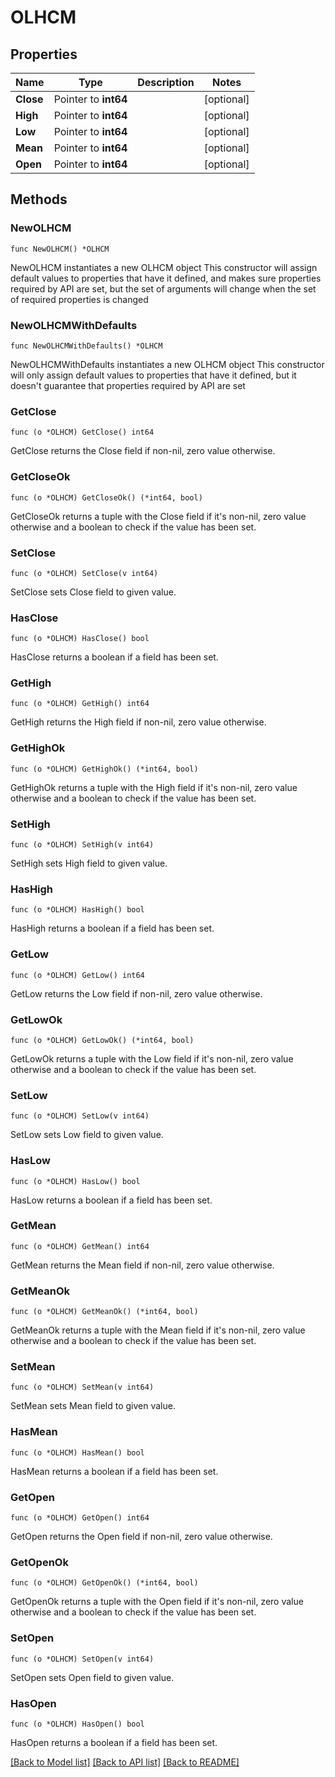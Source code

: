 # OLHCM

## Properties

Name | Type | Description | Notes
------------ | ------------- | ------------- | -------------
**Close** | Pointer to **int64** |  | [optional] 
**High** | Pointer to **int64** |  | [optional] 
**Low** | Pointer to **int64** |  | [optional] 
**Mean** | Pointer to **int64** |  | [optional] 
**Open** | Pointer to **int64** |  | [optional] 

## Methods

### NewOLHCM

`func NewOLHCM() *OLHCM`

NewOLHCM instantiates a new OLHCM object
This constructor will assign default values to properties that have it defined,
and makes sure properties required by API are set, but the set of arguments
will change when the set of required properties is changed

### NewOLHCMWithDefaults

`func NewOLHCMWithDefaults() *OLHCM`

NewOLHCMWithDefaults instantiates a new OLHCM object
This constructor will only assign default values to properties that have it defined,
but it doesn't guarantee that properties required by API are set

### GetClose

`func (o *OLHCM) GetClose() int64`

GetClose returns the Close field if non-nil, zero value otherwise.

### GetCloseOk

`func (o *OLHCM) GetCloseOk() (*int64, bool)`

GetCloseOk returns a tuple with the Close field if it's non-nil, zero value otherwise
and a boolean to check if the value has been set.

### SetClose

`func (o *OLHCM) SetClose(v int64)`

SetClose sets Close field to given value.

### HasClose

`func (o *OLHCM) HasClose() bool`

HasClose returns a boolean if a field has been set.

### GetHigh

`func (o *OLHCM) GetHigh() int64`

GetHigh returns the High field if non-nil, zero value otherwise.

### GetHighOk

`func (o *OLHCM) GetHighOk() (*int64, bool)`

GetHighOk returns a tuple with the High field if it's non-nil, zero value otherwise
and a boolean to check if the value has been set.

### SetHigh

`func (o *OLHCM) SetHigh(v int64)`

SetHigh sets High field to given value.

### HasHigh

`func (o *OLHCM) HasHigh() bool`

HasHigh returns a boolean if a field has been set.

### GetLow

`func (o *OLHCM) GetLow() int64`

GetLow returns the Low field if non-nil, zero value otherwise.

### GetLowOk

`func (o *OLHCM) GetLowOk() (*int64, bool)`

GetLowOk returns a tuple with the Low field if it's non-nil, zero value otherwise
and a boolean to check if the value has been set.

### SetLow

`func (o *OLHCM) SetLow(v int64)`

SetLow sets Low field to given value.

### HasLow

`func (o *OLHCM) HasLow() bool`

HasLow returns a boolean if a field has been set.

### GetMean

`func (o *OLHCM) GetMean() int64`

GetMean returns the Mean field if non-nil, zero value otherwise.

### GetMeanOk

`func (o *OLHCM) GetMeanOk() (*int64, bool)`

GetMeanOk returns a tuple with the Mean field if it's non-nil, zero value otherwise
and a boolean to check if the value has been set.

### SetMean

`func (o *OLHCM) SetMean(v int64)`

SetMean sets Mean field to given value.

### HasMean

`func (o *OLHCM) HasMean() bool`

HasMean returns a boolean if a field has been set.

### GetOpen

`func (o *OLHCM) GetOpen() int64`

GetOpen returns the Open field if non-nil, zero value otherwise.

### GetOpenOk

`func (o *OLHCM) GetOpenOk() (*int64, bool)`

GetOpenOk returns a tuple with the Open field if it's non-nil, zero value otherwise
and a boolean to check if the value has been set.

### SetOpen

`func (o *OLHCM) SetOpen(v int64)`

SetOpen sets Open field to given value.

### HasOpen

`func (o *OLHCM) HasOpen() bool`

HasOpen returns a boolean if a field has been set.


[[Back to Model list]](../README.md#documentation-for-models) [[Back to API list]](../README.md#documentation-for-api-endpoints) [[Back to README]](../README.md)


